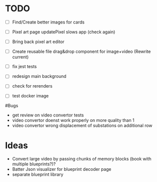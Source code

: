 
# TODO
- [ ] Find/Create better images for cards
- [ ] Pixel art page updatePixel slows app (check again)
- [ ] Bring back pixel art editor 
- [ ] Create reusable file drag&drop component for image+video (Rewrite current)
- [ ] fix jest tests
- [ ] redesign main background
- [ ] check for rerenders
- [ ] test docker image


#Bugs
- get review on video convertor tests
- video convertor doenst work properly on more quality than 1
- video convertor wrong displacement of substations on additional row



# Ideas
- Convert large video by passing chunks of memory blocks (book with multiple blueprints?)?
- Batter Json visualizer for blueprint decoder page
- separate blueprint library
  
